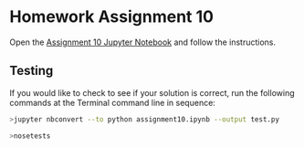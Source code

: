 # Homework Assignment 10


Open the [Assignment 10 Jupyter Notebook](assignment10.ipynb) and follow the instructions.

## Testing

If you would like to check to see if your solution is correct, run the following commands at the Terminal command line in sequence:

```bash
>jupyter nbconvert --to python assignment10.ipynb --output test.py
```

```bash
>nosetests
```
